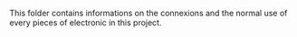 This folder contains informations on the connexions and the normal use of every pieces of electronic in this project.

